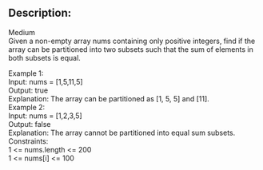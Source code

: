
## Description:  
Medium  
Given a non-empty array nums containing only positive integers, find if the array can be partitioned into two subsets such that the sum of elements in both subsets is equal.  
  
Example 1:  
Input: nums = [1,5,11,5]  
Output: true  
Explanation: The array can be partitioned as [1, 5, 5] and [11].  
Example 2:  
Input: nums = [1,2,3,5]  
Output: false  
Explanation: The array cannot be partitioned into equal sum subsets.  
Constraints:  
1 <= nums.length <= 200  
1 <= nums[i] <= 100  
  
